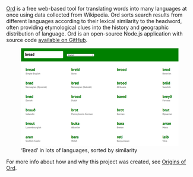 <!--
title: Ord
description: A Wikipedia-powered tool for translating words in multiple languages
website: http://ord.zeke.sikelianos.com
keywords: [language, translation, Wikipedia, reference, Node.js]
-->

[Ord](http://ord.zeke.sikelianos.com) is a free web-based tool for translating words into many languages at once using data collected from Wikipedia. Ord sorts search results from different languages according to their lexical similarity to the headword, often providing etymological clues into the history and geographic distribution of language. Ord is an open-source Node.js application with source code [available on GitHub](https://github.com/zeke/ord).

<figure>
  <a href="http://ord.zeke.sikelianos.com/search?query=bread&lang=en"><img src="/ord/bread.png"></a>
  <figcaption>&lsquo;Bread&rsquo; in lots of languages, sorted by similarity</figcaption>
</figure>

For more info about how and why this project was created, see [Origins of Ord](http://origins.ord.zeke.sikelianos.com/).

